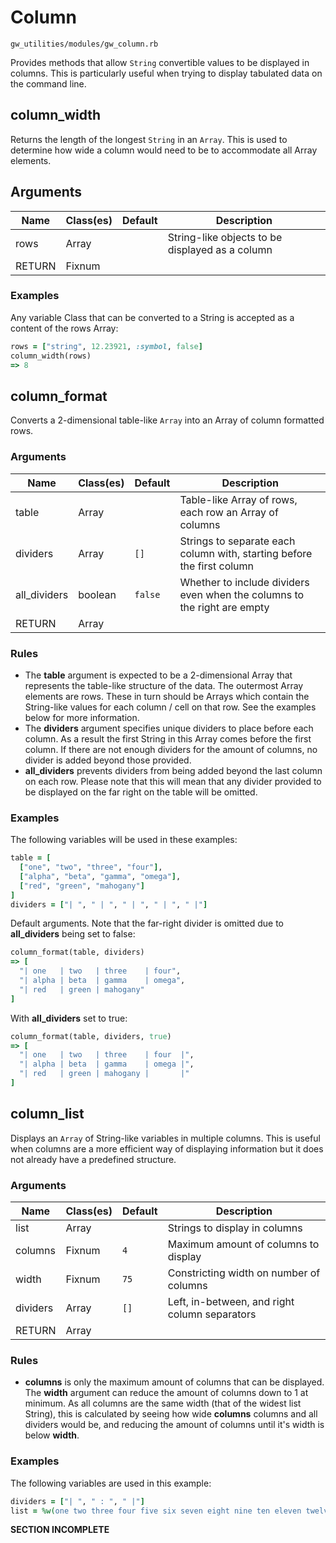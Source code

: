 # Column

`gw_utilities/modules/gw_column.rb`

Provides methods that allow `String` convertible values to be displayed in columns. This is particularly useful when trying to display tabulated data on the command line.

## column_width

Returns the length of the longest `String` in an `Array`. This is used to determine how wide a column would need to be to accommodate all Array elements.

## Arguments

| Name   | Class(es) | Default | Description |
| ------ | --------- | ------- | ----------- |
| rows   | Array     |         | String-like objects to be displayed as a column |
| RETURN | Fixnum    |

### Examples

Any variable Class that can be converted to a String is accepted as a content of the rows Array:
```ruby
rows = ["string", 12.23921, :symbol, false]
column_width(rows)
=> 8
```

## column_format

Converts a 2-dimensional table-like `Array` into an Array of column formatted rows.

### Arguments

| Name         | Class(es) | Default | Description |
| ------------ | --------- | ------- | ----------- |
| table        | Array     |         | Table-like Array of rows, each row an Array of columns |
| dividers     | Array     | `[]`    | Strings to separate each column with, starting before the first column |
| all_dividers | boolean   | `false` | Whether to include dividers even when the columns to the right are empty |
| RETURN       | Array     |         | |

### Rules

- The **table** argument is expected to be a 2-dimensional Array that represents the table-like structure of the data. The outermost Array elements are rows. These in turn should be Arrays which contain the String-like values for each column / cell on that row. See the examples below for more information.
- The **dividers** argument specifies unique dividers to place before each column. As a result the first String in this Array comes before the first column. If there are not enough dividers for the amount of columns, no divider is added beyond those provided.
- **all_dividers** prevents dividers from being added beyond the last column on each row. Please note that this will mean that any divider provided to be displayed on the far right on the table will be omitted.

### Examples

The following variables will be used in these examples:
```ruby
table = [
  ["one", "two", "three", "four"],
  ["alpha", "beta", "gamma", "omega"],
  ["red", "green", "mahogany"]
]
dividers = ["| ", " | ", " | ", " | ", " |"]
```

Default arguments. Note that the far-right divider is omitted due to **all_dividers** being set to false:
```ruby
column_format(table, dividers)
=> [
  "| one   | two   | three    | four",
  "| alpha | beta  | gamma    | omega",
  "| red   | green | mahogany"
]
```

With **all_dividers** set to true:
```ruby
column_format(table, dividers, true)
=> [
  "| one   | two   | three    | four  |",
  "| alpha | beta  | gamma    | omega |",
  "| red   | green | mahogany |       |"
]
```

## column_list

Displays an `Array` of String-like variables in multiple columns. This is useful when columns are a more efficient way of displaying information but it does not already have a predefined structure.

### Arguments


| Name     | Class(es) | Default | Description |
| -------- | --------- | ------- | ----------- |
| list     | Array     |         | Strings to display in columns |
| columns  | Fixnum    | `4`     | Maximum amount of columns to display
| width    | Fixnum    | `75`    | Constricting width on number of columns
| dividers | Array     | `[]`    | Left, in-between, and right column separators
| RETURN   | Array     |         | |

### Rules

- **columns** is only the maximum amount of columns that can be displayed. The **width** argument can reduce the amount of columns down to 1 at minimum. As all columns are the same width (that of the widest list String), this is calculated by seeing how wide **columns** columns and all dividers would be, and reducing the amount of columns until it's width is below **width**.

### Examples

The following variables are used in this example:
```ruby
dividers = ["| ", " : ", " |"]
list = %w(one two three four five six seven eight nine ten eleven twelve thirteen fourteen fifteen sixteen seventeen eighteen nineteen twenty)
```

**SECTION INCOMPLETE**